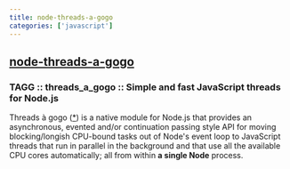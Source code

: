 ```yaml
---
title: node-threads-a-gogo
categories: ['javascript']
---
```

## [node-threads-a-gogo](https://github.com/xk/node-threads-a-gogo)

### TAGG :: threads_a_gogo :: Simple and fast JavaScript threads for Node.js


Threads à gogo ([*](http://en.wikipedia.org/wiki/%C3%80_gogo)) is a native module for Node.js that provides an asynchronous, evented and/or continuation passing style API for moving blocking/longish CPU-bound tasks out of Node's event loop to JavaScript threads that run in parallel in the background and that use all the available CPU cores automatically; all from within **a single Node** process.
